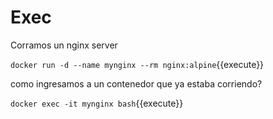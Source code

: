# Exec

Corramos un nginx server

`docker run -d --name mynginx --rm nginx:alpine`{{execute}}



como ingresamos a un contenedor que ya estaba corriendo?

`docker exec -it mynginx bash`{{execute}}